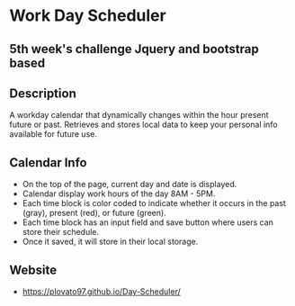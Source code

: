 # Work Day Scheduler
## 5th week's challenge Jquery and bootstrap based

## Description 
A workday calendar that dynamically changes within the hour present future or past. Retrieves and stores local data to keep your personal info available for future use. 


## Calendar Info
- On the top of the page, current day and date is displayed.
- Calendar display work hours of the day 8AM - 5PM.
- Each time block is color coded to indicate whether it occurs in the past (gray), present (red), or future (green).
- Each time block has an input field and save button where users can store their schedule.
- Once it saved, it will store in their local storage.

## Website
- https://plovato97.github.io/Day-Scheduler/
